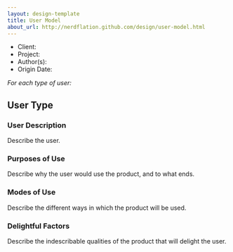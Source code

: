 ```yaml
---
layout: design-template
title: User Model
about_url: http://nerdflation.github.com/design/user-model.html
---
```


- Client:
- Project:
- Author(s):
- Origin Date:


*For each type of user:*


User Type
----------------------------------------------------------------------

### User Description

Describe the user.


### Purposes of Use

Describe why the user would use the product, and to what ends.


### Modes of Use

Describe the different ways in which the product will be used.


### Delightful Factors

Describe the indescribable qualities of the product that will delight the user.
